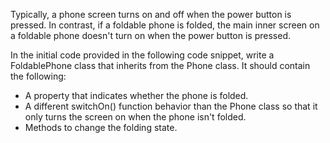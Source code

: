Typically, a phone screen turns on and off when the power button is pressed. In contrast, if a foldable phone is folded, the main inner screen on a foldable phone doesn't turn on when the power button is pressed.

In the initial code provided in the following code snippet, write a FoldablePhone class that inherits from the Phone class. It should contain the following:

* A property that indicates whether the phone is folded.
* A different switchOn() function behavior than the Phone class so that it only turns the screen on when the phone isn't folded.
* Methods to change the folding state.